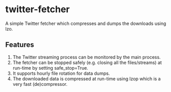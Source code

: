 # twitter-fetcher
A simple Twitter fetcher which compresses and dumps the downloads
using lzo.

Features
------------

1. The Twitter streaming process can be monitored by the main process.
2. The fetcher can be stopped safely (e.g. closing all the files/streams) at run-time by setting safe_stop=True.
3. It supports hourly file rotation for data dumps.
4. The downloaded data is compressed at run-time using lzop which is a very fast (de)compressor.